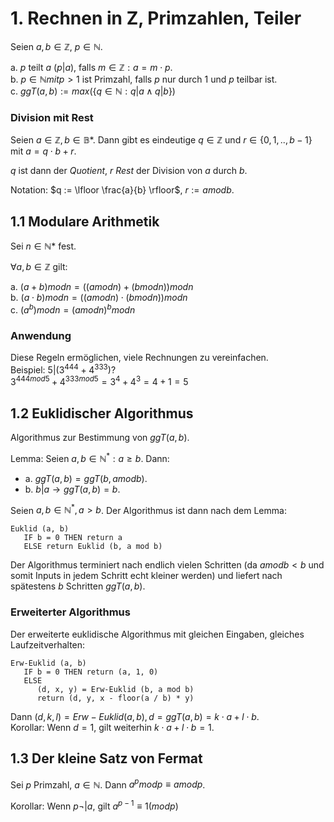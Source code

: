 # 1. Rechnen in Z, Primzahlen, Teiler
Seien $a, b \in \mathbb{Z}$, $p \in \mathbb{N}$.

a. $p$ teilt $a$ ($p | a$), falls $m \in \mathbb{Z}: a = m \cdot p$.  
b. $p \in \mathbb{N} mit p > 1$ ist Primzahl, falls $p$ nur durch 1 und $p$
   teilbar ist.  
c. $ggT(a, b) := max(\{ q \in \mathbb{N}: q | a \land q | b \})$

### Division mit Rest
Seien $a \in \mathbb{Z}, b \in \mathbb{B}*$. Dann gibt es eindeutige 
$q \in \mathbb{Z}$ und $r \in \{ 0, 1, .., b - 1 \}$ mit $a = q \cdot b + r$.

$q$ ist dann der *Quotient*, $r$ *Rest* der Division von $a$ durch $b$.

Notation: $q := \lfloor \frac{a}{b} \rfloor$, $r := a mod b$.


## 1.1 Modulare Arithmetik
Sei $n \in \mathbb{N}*$ fest.

$\forall a, b \in \mathbb{Z}$ gilt:

a. $(a + b) mod n = ((a mod n) + (b mod n)) mod n$  
b. $(a \cdot b) mod n = ((a mod n) \cdot (b mod n)) mod n$  
c. $(a^b) mod n = (a mod n)^b mod n$  

### Anwendung
Diese Regeln ermöglichen, viele Rechnungen zu vereinfachen.  
Beispiel: $5 | (3^{444} + 4^{333})$?  
$3^{444 mod 5} + 4^{333 mod 5} = 3^4 + 4^3 = 4 + 1 = 5$


## 1.2 Euklidischer Algorithmus
Algorithmus zur Bestimmung von $ggT(a, b)$.

Lemma: Seien $a, b \in \mathbb{N}^*: a \ge b$. Dann:

- a. $ggT(a, b) = ggT(b, a mod b)$.
- b. $b | a \to ggT(a, b) = b$.

Seien $a, b \in \mathbb{N}^*, a > b$. Der Algorithmus ist dann nach dem Lemma:

```
Euklid (a, b)
   IF b = 0 THEN return a
   ELSE return Euklid (b, a mod b)
```

Der Algorithmus terminiert nach endlich vielen Schritten (da $a mod b < b$
und somit Inputs in jedem Schritt echt kleiner werden) und liefert nach 
spätestens $b$ Schritten $ggT(a, b)$.

### Erweiterter Algorithmus
Der erweiterte euklidische Algorithmus mit gleichen Eingaben, gleiches
Laufzeitverhalten:

```
Erw-Euklid (a, b)
   IF b = 0 THEN return (a, 1, 0)
   ELSE
      (d, x, y) = Erw-Euklid (b, a mod b)
      return (d, y, x - floor(a / b) * y)
```

Dann $(d, k, l) = Erw-Euklid(a, b), d = ggT(a, b) = k \cdot a + l \cdot b$.  
Korollar: Wenn $d = 1$, gilt weiterhin $k \cdot a + l \cdot b = 1$.


## 1.3 Der kleine Satz von Fermat
Sei $p$ Primzahl, $a \in \mathbb{N}$. Dann $a^p mod p \equiv a mod p$.

Korollar: Wenn $p \lnot| a$, gilt $a^{p-1} \equiv 1 (mod p)$
